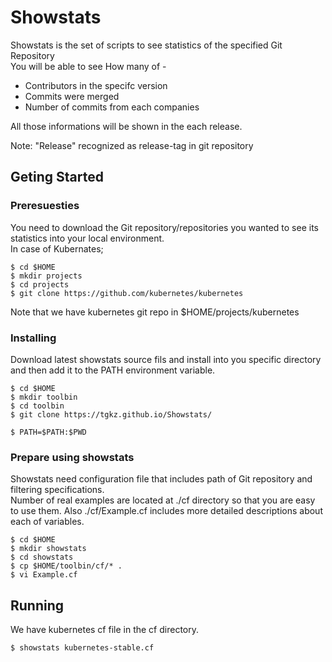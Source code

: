 # Showstats
Showstats is the set of scripts to see statistics of the specified Git Repository  
You will be able to see How many of -  
- Contributors in the specifc version  
- Commits were merged  
- Number of commits from each companies

All those informations will be shown in the each release.  

Note: "Release" recognized as release-tag in git repository  

## Geting Started

### Preresuesties

You need to download the Git repository/repositories you wanted to see its statistics into your local environment.  
In case of Kubernates;

```
$ cd $HOME
$ mkdir projects
$ cd projects
$ git clone https://github.com/kubernetes/kubernetes
```
Note that we have kubernetes git repo in $HOME/projects/kubernetes

### Installing
Download latest showstats source fils and install into you specific directory and then add it to the PATH environment variable.

```
$ cd $HOME
$ mkdir toolbin
$ cd toolbin
$ git clone https://tgkz.github.io/Showstats/

$ PATH=$PATH:$PWD
```


### Prepare using showstats

Showstats need configuration file that includes path of Git repository and filtering specifications.  
Number of real examples are located at ./cf directory so that you are easy to use them. Also ./cf/Example.cf includes more detailed descriptions about each of variables.  

```
$ cd $HOME
$ mkdir showstats
$ cd showstats
$ cp $HOME/toolbin/cf/* .
$ vi Example.cf
```

## Running 

We have kubernetes cf file in the cf directory.  
```
$ showstats kubernetes-stable.cf
```

